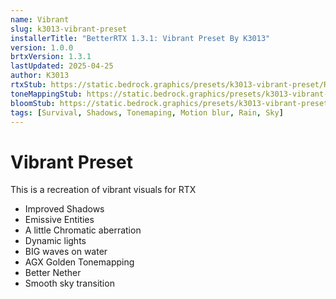 ```yaml
---
name: Vibrant
slug: k3013-vibrant-preset
installerTitle: "BetterRTX 1.3.1: Vibrant Preset By K3013"
version: 1.0.0
brtxVersion: 1.3.1
lastUpdated: 2025-04-25
author: K3013
rtxStub: https://static.bedrock.graphics/presets/k3013-vibrant-preset/RTXStub.material.bin
toneMappingStub: https://static.bedrock.graphics/presets/k3013-vibrant-preset/RTXPostFX.Tonemapping.material.bin
bloomStub: https://static.bedrock.graphics/presets/k3013-vibrant-preset/RTXPostFX.Bloom.material.bin
tags: [Survival, Shadows, Tonemaping, Motion blur, Rain, Sky]
---
```


# Vibrant Preset

This is a recreation of vibrant visuals for RTX

- Improved Shadows
- Emissive Entities
- A little Chromatic aberration
- Dynamic lights
- BIG waves on water
- AGX Golden Tonemapping
- Better Nether
- Smooth sky transition
